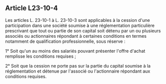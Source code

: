 Article L23-10-4
----
Les articles L. 23-10-1 à L. 23-10-3 sont applicables à la cession d'une
participation dans une société soumise à une réglementation particulière
prescrivant que tout ou partie de son capital soit détenu par un ou plusieurs
associés ou actionnaires répondant à certaines conditions en termes notamment de
qualification professionnelle, sous réserve :

1° Soit qu'un au moins des salariés pouvant présenter l'offre d'achat remplisse
les conditions requises ;

2° Soit que la cession ne porte pas sur la partie du capital soumise à la
réglementation et détenue par l'associé ou l'actionnaire répondant aux
conditions requises.
